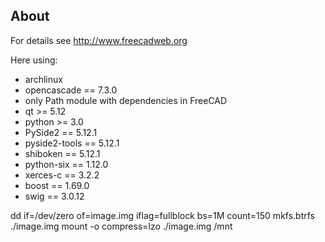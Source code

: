 About
-------
For details see http://www.freecadweb.org

Here using:
- archlinux
- opencascade == 7.3.0
- only Path module with dependencies in FreeCAD
- qt          >= 5.12
- python      >= 3.0
- PySide2     == 5.12.1
- pyside2-tools == 5.12.1
- shiboken    == 5.12.1
- python-six  == 1.12.0
- xerces-c    == 3.2.2
- boost       == 1.69.0
- swig        == 3.0.12

dd if=/dev/zero of=image.img iflag=fullblock bs=1M count=150
mkfs.btrfs ./image.img
mount -o compress=lzo ./image.img /mnt
